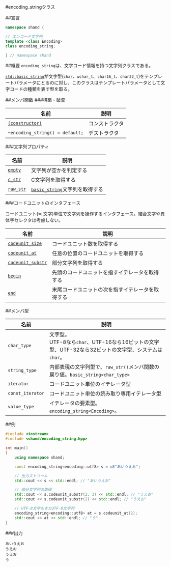 #encoding_stringクラス

##宣言
```cpp
namespace shand {

// エンコード文字列
template <class Encoding>
class encoding_string;

} // namespace shand
```

##概要
`encoding_string`は、文字コード情報を持つ文字列クラスである。

[`std::basic_string`][basic_string]が文字型(`char`、`wchar_t`、`char16_t`、`char32_t`)をテンプレートパラメータにとるのに対し、このクラスはテンプレートパラメータとして文字コードの種類を表す型を取る。


##メンバ関数
###構築・破棄

| 名前                                                   | 説明           |
|--------------------------------------------------------|----------------|
| [`(constructor)`](./encoding_string/op_constructor.md) | コンストラクタ |
| `~encoding_string() = default;`                        | デストラクタ   |


###文字列プロパティ

| 名前                                      | 説明                                           |
|-------------------------------------------|------------------------------------------------|
| [`empty`](./encoding_string/empty.md)     | 文字列が空かを判定する                         |
| [`c_str`](./encoding_string/c_str.md)     | C文字列を取得する                              |
| [`raw_str`](./encoding_string/raw_str.md) | [`basic_string`][basic_string]文字列を取得する |


###コードユニットのインタフェース

コードユニット(≒ 文字)単位で文字列を操作するインタフェース。結合文字や異体字セレクタは考慮しない。

| 名前              | 説明                                             |
|-----------------------------------------------------------|--------------------------------------------------|
| [`codeunit_size`](./encoding_string/codeunit_size.md)     | コードユニット数を取得する                       |
| [`codeunit_at`](./encoding_string/codeunit_at.md)         | 任意の位置のコードユニットを取得する             |
| [`codeunit_substr`](./encoding_string/codeunit_substr.md) | 部分文字列を取得する                             |
| [`begin`](./encoding_string/begin.md)                     | 先頭のコードユニットを指すイテレータを取得する   |
| [`end`](./encoding_string/end.md)                         | 末尾コードユニットの次を指すイテレータを取得する |


##メンバ型

| 名前 | 説明 |
|------------------|------|
| `char_type`      | 文字型。<br/> UTF-8なら`char`、UTF-16なら16ビットの文字型、UTF-32なら32ビットの文字型、システムは`char`。 |
| `string_type`    | 内部表現の文字列型で、`raw_str()`メンバ関数の戻り値。`basic_string<char_type>` |
| `iterator`       | コードユニット単位のイテレータ型 |
| `const_iterator` | コードユニット単位の読み取り専用イテレータ型 |
| `value_type`     | イテレータの要素型。`encoding_string<Encoding>`。 |


##例
```cpp
#include <iostream>
#include <shand/encoding_string.hpp>

int main()
{
    using namespace shand;

    const encoding_string<encoding::utf8> s = u8"あいうえお";

    // 出力ストリーム
    std::cout << s << std::endl; // "あいうえお"

    // 部分文字列の取得
    std::cout << s.codeunit_substr(2, 3) << std::endl; // "うえお"
    std::cout << s.codeunit_substr(2) << std::endl; // "うえお"

    // UTF-8文字もまたUTF-8文字列
    encoding_string<encoding::utf8> at = s.codeunit_at(2);
    std::cout << at << std::endl; // "う"
}
```

###出力
```
あいうえお
うえお
うえお
う
```

[basic_string]: https://sites.google.com/site/cpprefjp/reference/string/basic_string

